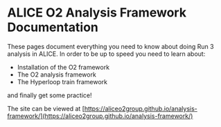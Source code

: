# ALICE O2 Analysis Framework Documentation

These pages document everything you need to know about doing Run 3 analysis in ALICE. In order to be up to speed you need to learn about:
* Installation of the O2 framework
* The O2 analysis framework
* The Hyperloop train framework

and finally get some practice!

The site can be viewed at [https://aliceo2group.github.io/analysis-framework/](https://aliceo2group.github.io/analysis-framework/)
